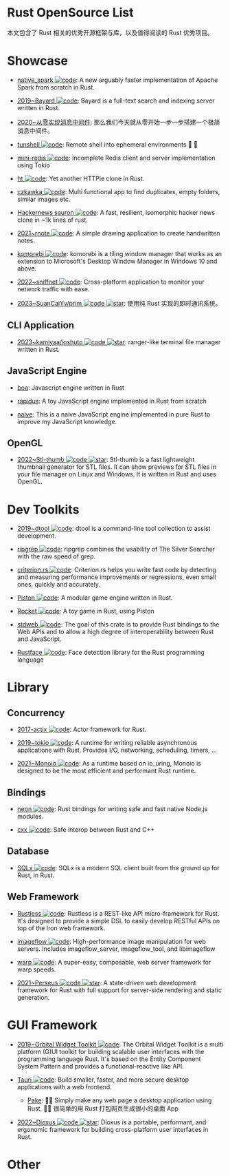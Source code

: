 # Rust OpenSource List

本文包含了 Rust 相关的优秀开源框架与库，以及值得阅读的 Rust 优秀项目。

# Showcase

- [native_spark ![code](https://ng-tech.icu/assets/code.svg)](https://github.com/rajasekarv/native_spark): A new arguably faster implementation of Apache Spark from scratch in Rust.

- [2019~Bayard ![code](https://ng-tech.icu/assets/code.svg)](https://github.com/mosuka/bayard): Bayard is a full-text search and indexing server written in Rust.

- [2020~从零实现消息中间件](https://github.com/nkbai/learnrustbynats): 那么我们今天就从零开始一步一步搭建一个极简消息中间件。

- [tunshell ![code](https://ng-tech.icu/assets/code.svg)](https://github.com/TimeToogo/tunshell): Remote shell into ephemeral environments 🐚 🦀

- [mini-redis ![code](https://ng-tech.icu/assets/code.svg)](https://github.com/tokio-rs/mini-redis): Incomplete Redis client and server implementation using Tokio

- [ht ![code](https://ng-tech.icu/assets/code.svg)](https://github.com/ducaale/ht): Yet another HTTPie clone in Rust.

- [czkawka ![code](https://ng-tech.icu/assets/code.svg)](https://github.com/qarmin/czkawka): Multi functional app to find duplicates, empty folders, similar images etc.

- [Hackernews sauron ![code](https://ng-tech.icu/assets/code.svg)](https://github.com/ivanceras/hackernews-sauron): A fast, resilient, isomorphic hacker news clone in ~1k lines of rust.

- [2021~rnote ![code](https://ng-tech.icu/assets/code.svg)](https://github.com/flxzt/rnote): A simple drawing application to create handwritten notes.

- [komorebi ![code](https://ng-tech.icu/assets/code.svg)](https://github.com/LGUG2Z/komorebi): komorebi is a tiling window manager that works as an extension to Microsoft's Desktop Window Manager in Windows 10 and above.

- [2022~sniffnet ![code](https://ng-tech.icu/assets/code.svg)](https://github.com/GyulyVGC/sniffnet): Cross-platform application to monitor your network traffic with ease.

- [2023~SuanCaiYv/prim ![code](https://ng-tech.icu/assets/code.svg) ![star](https://img.shields.io/github/stars/SuanCaiYv/prim)](https://github.com/SuanCaiYv/prim): 使用纯 Rust 实现的即时通讯系统。

## CLI Application

- [2023~kamiyaa/joshuto ![code](https://ng-tech.icu/assets/code.svg) ![star](https://img.shields.io/github/stars/kamiyaa/joshuto)](https://github.com/kamiyaa/joshuto): ranger-like terminal file manager written in Rust.

## JavaScript Engine

- [boa](https://github.com/jasonwilliams/boa): Javascript engine written in Rust

- [rapidus](https://github.com/maekawatoshiki/rapidus): A toy JavaScript engine implemented in Rust from scratch

- [naive](https://github.com/hsiaosiyuan0/naive): This is a naive JavaScript engine implemented in pure Rust to improve my JavaScript knowledge.

## OpenGL

- [2022~Stl-thumb ![code](https://ng-tech.icu/assets/code.svg) ![star](https://img.shields.io/github/stars/unlimitedbacon/stl-thumb)](https://github.com/unlimitedbacon/stl-thumb): Stl-thumb is a fast lightweight thumbnail generator for STL files. It can show previews for STL files in your file manager on Linux and Windows. It is written in Rust and uses OpenGL.

# Dev Toolkits

- [2019~dtool ![code](https://ng-tech.icu/assets/code.svg)](https://github.com/guoxbin/dtool): dtool is a command-line tool collection to assist development.

- [ripgrep ![code](https://ng-tech.icu/assets/code.svg)](https://github.com/BurntSushi/ripgrep): ripgrep combines the usability of The Silver Searcher with the raw speed of grep.

- [criterion.rs ![code](https://ng-tech.icu/assets/code.svg)](https://github.com/japaric/criterion.rs): Criterion.rs helps you write fast code by detecting and measuring performance improvements or regressions, even small ones, quickly and accurately.

- [Piston ![code](https://ng-tech.icu/assets/code.svg)](https://github.com/PistonDevelopers/piston): A modular game engine written in Rust.

- [Rocket ![code](https://ng-tech.icu/assets/code.svg)](https://github.com/aochagavia/rocket): A toy game in Rust, using Piston

- [stdweb ![code](https://ng-tech.icu/assets/code.svg)](https://github.com/koute/stdweb): The goal of this crate is to provide Rust bindings to the Web APIs and to allow a high degree of interoperability between Rust and JavaScript.

- [Rustface ![code](https://ng-tech.icu/assets/code.svg)](https://github.com/atomashpolskiy/rustface): Face detection library for the Rust programming language

# Library

## Concurrency

- [2017-actix ![code](https://ng-tech.icu/assets/code.svg)](https://github.com/actix/actix): Actor framework for Rust.

- [2019~tokio ![code](https://ng-tech.icu/assets/code.svg)](https://github.com/tokio-rs/tokio): A runtime for writing reliable asynchronous applications with Rust. Provides I/O, networking, scheduling, timers, ...

- [2021~Monoio ![code](https://ng-tech.icu/assets/code.svg)](https://github.com/bytedance/monoio): As a runtime based on io_uring, Monoio is designed to be the most efficient and performant Rust runtime.

## Bindings

- [neon ![code](https://ng-tech.icu/assets/code.svg)](https://github.com/neon-bindings/neon): Rust bindings for writing safe and fast native Node.js modules.

- [cxx ![code](https://ng-tech.icu/assets/code.svg)](https://github.com/dtolnay/cxx): Safe interop between Rust and C++

## Database

- [SQLx ![code](https://ng-tech.icu/assets/code.svg)](https://github.com/launchbadge/sqlx): SQLx is a modern SQL client built from the ground up for Rust, in Rust.

## Web Framework

- [Rustless ![code](https://ng-tech.icu/assets/code.svg)](https://github.com/rustless/rustless): Rustless is a REST-like API micro-framework for Rust. It's designed to provide a simple DSL to easily develop RESTful APIs on top of the Iron web framework.

- [imageflow ![code](https://ng-tech.icu/assets/code.svg)](https://github.com/imazen/imageflow): High-performance image manipulation for web servers. Includes imageflow_server, imageflow_tool, and libimageflow

- [warp ![code](https://ng-tech.icu/assets/code.svg)](https://github.com/seanmonstar/warp): A super-easy, composable, web server framework for warp speeds.

- [2021~Perseus ![code](https://ng-tech.icu/assets/code.svg) ![star](https://img.shields.io/github/stars/framesurge/perseus)](https://github.com/framesurge/perseus): A state-driven web development framework for Rust with full support for server-side rendering and static generation.

# GUI Framework

- [2019~Orbital Widget Toolkit ![code](https://ng-tech.icu/assets/code.svg)](https://github.com/redox-os/orbtk): The Orbital Widget Toolkit is a multi platform (G)UI toolkit for building scalable user interfaces with the programming language Rust. It's based on the Entity Component System Pattern and provides a functional-reactive like API.

- [Tauri ![code](https://ng-tech.icu/assets/code.svg)](https://github.com/tauri-apps/tauri): Build smaller, faster, and more secure desktop applications with a web frontend.

  - [Pake](https://github.com/tw93/Pake): 🤱🏻 Simply make any web page a desktop application using Rust. 🤱🏻 很简单的用 Rust 打包网页生成很小的桌面 App

- [2022~Dioxus ![code](https://ng-tech.icu/assets/code.svg) ![star](https://img.shields.io/github/stars/2022-DioxusLabs/dioxus)](https://github.com/2022-DioxusLabs/dioxus): Dioxus is a portable, performant, and ergonomic framework for building cross-platform user interfaces in Rust.

# Other
